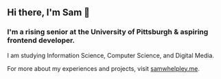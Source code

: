 ## Hi there, I'm Sam 👋
### I'm a rising senior at the University of Pittsburgh & aspiring frontend developer.
I am studying Information Science, Computer Science, and Digital Media. 

For more about my experiences and projects, visit [samwhelpley.me](http://samwhelpley.me).


<!--
**sjwhelpley/sjwhelpley** is a ✨ _special_ ✨ repository because its `README.md` (this file) appears on your GitHub profile.

Here are some ideas to get you started:

- 🔭 I’m currently working on ...
- 🌱 I’m currently learning ...
- 👯 I’m looking to collaborate on ...
- 🤔 I’m looking for help with ...
- 💬 Ask me about ...
- 📫 How to reach me: ...
- 😄 Pronouns: ...
- ⚡ Fun fact: ...
-->
